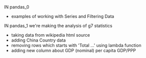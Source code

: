 IN pandas_0
* examples of working with Series and Filtering Data

IN pandas_1
we're making the analysis of g7 statistics
* taking data from wikipedia html source 
* adding China Country data
* removing rows which starts with 'Total ...' using lambda function
* adding new column about  GDP (nominal) per capita GDP/PPP
